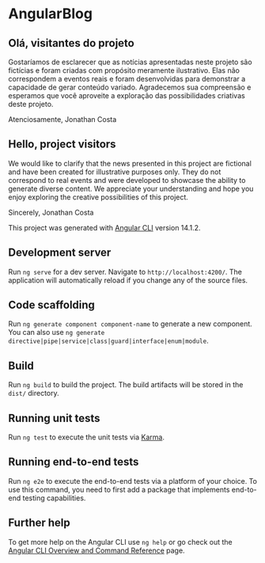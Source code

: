 # AngularBlog

## Olá, visitantes do projeto

Gostaríamos de esclarecer que as notícias apresentadas neste projeto são fictícias e foram criadas com propósito meramente ilustrativo. Elas não correspondem a eventos reais e foram desenvolvidas para demonstrar a capacidade de gerar conteúdo variado. Agradecemos sua compreensão e esperamos que você aproveite a exploração das possibilidades criativas deste projeto.

Atenciosamente,
Jonathan Costa

## Hello, project visitors

We would like to clarify that the news presented in this project are fictional and have been created for illustrative purposes only. They do not correspond to real events and were developed to showcase the ability to generate diverse content. We appreciate your understanding and hope you enjoy exploring the creative possibilities of this project.

Sincerely,
Jonathan Costa

This project was generated with [Angular CLI](https://github.com/angular/angular-cli) version 14.1.2.

## Development server

Run `ng serve` for a dev server. Navigate to `http://localhost:4200/`. The application will automatically reload if you change any of the source files.

## Code scaffolding

Run `ng generate component component-name` to generate a new component. You can also use `ng generate directive|pipe|service|class|guard|interface|enum|module`.

## Build

Run `ng build` to build the project. The build artifacts will be stored in the `dist/` directory.

## Running unit tests

Run `ng test` to execute the unit tests via [Karma](https://karma-runner.github.io).

## Running end-to-end tests

Run `ng e2e` to execute the end-to-end tests via a platform of your choice. To use this command, you need to first add a package that implements end-to-end testing capabilities.

## Further help

To get more help on the Angular CLI use `ng help` or go check out the [Angular CLI Overview and Command Reference](https://angular.io/cli) page.
